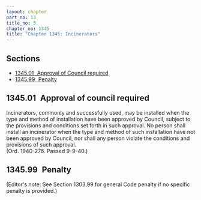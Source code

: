 ```yaml
---
layout: chapter
part_no: 13
title_no: 5
chapter_no: 1345
title: "Chapter 1345: Incinerators"
---
```


## Sections

* [1345.01   Approval of Council required](#134501-approval-of-council-required)
* [1345.99   Penalty](#134599-penalty)

## 1345.01   Approval of council required

Incinerators, commonly and successfully used, may be installed when the type
and method of installation have been approved by Council, subject to the
provisions and conditions set forth in such approval. No person shall install
an incinerator when the type and method of such installation have not been
approved by Council, nor shall any person violate the conditions and provisions
of such approval.\
(Ord. 1940-276. Passed 9-9-40.)

## 1345.99   Penalty

(Editor's note: See Section 1303.99 for general Code penalty if no specific penalty is provided.)
